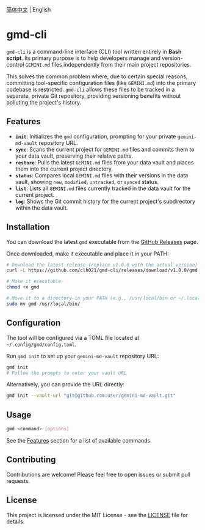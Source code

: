 [简体中文](README_zh.md) | English

# gmd-cli

`gmd-cli` is a command-line interface (CLI) tool written entirely in **Bash script**. Its primary purpose is to help developers manage and version-control `GEMINI.md` files independently from their main project repositories.

This solves the common problem where, due to certain special reasons, committing tool-specific configuration files (like `GEMINI.md`) into the primary codebase is restricted. `gmd-cli` allows these files to be tracked in a separate, private Git repository, providing versioning benefits without polluting the project's history.

## Features

- **`init`**: Initializes the `gmd` configuration, prompting for your private `gemini-md-vault` repository URL.
- **`sync`**: Scans the current project for `GEMINI.md` files and commits them to your data vault, preserving their relative paths.
- **`restore`**: Pulls the latest `GEMINI.md` files from your data vault and places them into the current project directory.
- **`status`**: Compares local `GEMINI.md` files with their versions in the data vault, showing `new`, `modified`, `untracked`, or `synced` status.
- **`list`**: Lists all `GEMINI.md` files currently tracked in the data vault for the current project.
- **`log`**: Shows the Git commit history for the current project's subdirectory within the data vault.

## Installation

You can download the latest `gmd` executable from the [GitHub Releases](https://github.com/clh021/gmd-cli/releases) page.

Once downloaded, make it executable and place it in your PATH:

```bash
# Download the latest release (replace v1.0.0 with the actual version)
curl -L https://github.com/clh021/gmd-cli/releases/download/v1.0.0/gmd -o gmd

# Make it executable
chmod +x gmd

# Move it to a directory in your PATH (e.g., /usr/local/bin or ~/.local/bin)
sudo mv gmd /usr/local/bin/
```

## Configuration

The tool will be configured via a TOML file located at `~/.config/gmd/config.toml`.

Run `gmd init` to set up your `gemini-md-vault` repository URL:

```bash
gmd init
# Follow the prompts to enter your vault URL
```

Alternatively, you can provide the URL directly:

```bash
gmd init --vault-url "git@github.com:user/gemini-md-vault.git"
```

## Usage

```bash
gmd <command> [options]
```

See the [Features](#features) section for a list of available commands.

## Contributing

Contributions are welcome! Please feel free to open issues or submit pull requests.

## License

This project is licensed under the MIT License - see the [LICENSE](#license) file for details.
